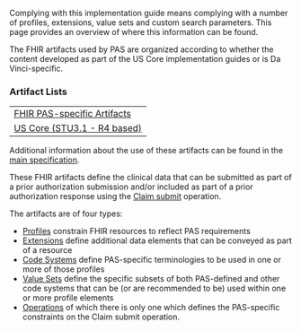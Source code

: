 Complying with this implementation guide means complying with a number of profiles, extensions, value sets and custom search parameters.  This page provides an overview of where this information can be found.

The FHIR artifacts used by PAS are organized according to whether the content developed as part of the US Core implementation guides or is Da Vinci-specific.

### Artifact Lists
<table>
  <tr>
    <td><a href="artifacts.html">FHIR PAS-specific Artifacts</a></td>
  </tr>
  <tr>
    <td><a href="http://hl7.org/fhir/us/core/STU3.1">US Core (STU3.1 - R4 based)</a></td>
  </tr>
</table>

Additional information about the use of these artifacts can be found in the [main specification](Formal_Specification.html#profiles).


These FHIR artifacts define the clinical data that can be submitted as part of a prior authorization submission and/or included as part of a prior authorization response using the [Claim submit](OperationDefinition-Claim-submit.html) operation.

The artifacts are of four types:

* [Profiles]({{site.data.fhir.path}}profiling.html) constrain FHIR resources to reflect PAS requirements
* [Extensions]({{site.data.fhir.path}}extensibility.html) define additional data elements that can be conveyed as part of a resource
* [Code Systems]({{site.data.fhir.path}}codesystem.html) define PAS-specific terminologies to be used in one or more of those profiles
* [Value Sets]({{site.data.fhir.path}}valueset.html) define the specific subsets of both PAS-defined and other code systems that can be (or are recommended to be) used within one or more profile elements
* [Operations]({{site.data.fhir.path}}operationdefinition.html) of which there is only one which defines the PAS-specific constraints on the Claim submit operation.

<!-- Todo: examples, capabilitystatement, TestScenario? -->
